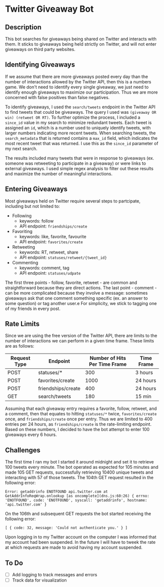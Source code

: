 # Twitter Giveaway Bot

## Description

This bot searches for giveaways being shared on Twitter and interacts with them. It sticks to giveaways being held strictly on Twitter, and will not enter giveaways on third party websites.

## Identifying Giveaways

If we assume that there are more giveaways posted every day than the number of interactions allowed by the Twitter API, then this is a numbers game. We don't need to identify every single giveaway, we just need to identify enough giveaways to maximize our participation. Thus we are more concerned with false positives than false negatives.

To identify giveaways, I used the `search/tweets` endpoint in the Twitter API to find tweets that could be giveaways. The query I used was `(giveaway OR win) (retweet OR RT)`. To further optimize the process, I included a `since_id` value in my search to minimize redundant tweets. Each tweet is assigned an `id`, which is a number used to uniquely identify tweets, with larger numbers indicating more recent tweets. When searching tweets, the `search_metadata` that is returned contains a `max_id` field, which indicates the most recent tweet that was returned. I use this as the `since_id` parameter of my next search.

The results included many tweets that were in response to giveaways (ex. someone was retweeting to participate in a giveaway) or were links to external giveaways. I used simple regex analysis to filter out these results and maximize the number of meaningful interactions.

## Entering Giveaways

Most giveaways held on Twitter require several steps to partcipate, including but not limited to:

-   Following
    -   keywords: follow
    -   API endpoint: `friendships/create`
-   Favoriting
    -   keywords: like, favorite, favourite
    -   API endpoint: `favorites/create`
-   Retweeting
    -   keywords: RT, retweet, share
    -   API endpoint: `statuses/retweet/{tweet_id}`
-   Commenting
    -   keywords: comment, tag
    -   API endpoint: `statuses/udpate`

The first three points - follow, favorite, retweet - are common and straightforward because they are direct actions. The last point - comment - can be more complicated because they involve a message: sometimes giveaways ask that one comment something specific (ex. an answer to some question) or tag another user.e For simplicity, we stick to tagging one of my friends in every post.

## Rate Limits

Since we are using the free version of the Twitter API, there are limits to the number of interactions we can perform in a given time frame. These limits are as follows:

| Request Type | Endpoint           | Number of Hits Per Time Frame | Time Frame |
| ------------ | ------------------ | ----------------------------- | ---------- |
| POST         | statuses/\*        | 300                           | 3 hours    |
| POST         | favorites/create   | 1000                          | 24 hours   |
| POST         | friendships/create | 400                           | 24 hours   |
| GET          | search/tweets      | 180                           | 15 min     |

Assuming that each giveaway entry requires a favorite, follow, retweet, and a comment, then that equates to hitting `statuses/*` twice, `favorites/create` once, and `friendships/create` once per entry. Thus we are limited to 400 entries per 24 hours, as `friendships/create` is the rate-limiting endpoint. Based on these numbers, I decided to have the bot attempt to enter 100 giveaways every 6 hours.

## Challenges

The first time I ran my bot I started it around midnight and set it to retrieve 100 tweets every minute. The bot operated as expected for 105 minutes and made 105 GET requests, successfully retrieving 10400 unique tweets and interacting with 57 of those tweets. The 104th GET request resulted in the following error:

    Error: getaddrinfo ENOTFOUND api.twitter.com at GetAddrInfoReqWrap.onlookup [as oncomplete](dns.js:60:26) { errno: 'ENOTFOUND', code: 'ENOTFOUND', syscall: 'getaddrinfo', hostname: 'api.twitter.com' }

On the 106th and subsequent GET requests the bot started receiving the following error:

    [ { code: 32, message: 'Could not authenticate you.' } ]

Upon logging in to my Twitter account on the computer I was informed that my account had been suspended. In the future I will have to tweek the rate at which requests are made to avoid having my account suspended.

## To Do

-   [ ] Add logging to track messages and errors
-   [ ] Track data for visualization
